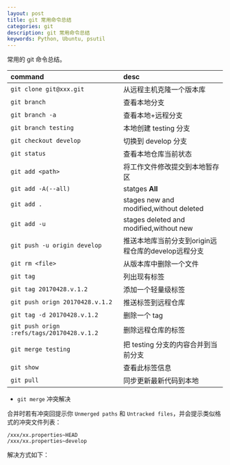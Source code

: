 ```yaml
---
layout: post
title: git 常用命令总结
categories: git
description: git 常用命令总结
keywords: Python, Ubuntu, psutil
---
```


常用的 git 命令总结。

| command                                              | desc |
|:-----------------------------------------------------|:------------|
| `git clone git@xxx.git`                              | 从远程主机克隆一个版本库 |
| `git branch`                                         | 查看本地分支               |
| `git branch -a`                                      | 查看本地+远程分支 |
| `git branch testing`                                 | 本地创建 testing 分支         |
| `git checkout develop`                               | 切换到 develop 分支  |
| `git status`                                         | 查看本地仓库当前状态  |
| `git add <path>`                                     | 将工作文件修改提交到本地暂存区  |
| `git add -A(--all)`                                  | statges **All**       |
| `git add .`                                          | stages new and modified,without deleted      |
| `git add -u`                                         | stages deleted and modified,without new       |
| `git push -u origin develop`                         | 推送本地库当前分支到origin远程仓库的develop远程分支        |
| `git rm <file>`                                      | 从版本库中删除一个文件       |
| `git tag`                                            | 列出现有标签      |
| `git tag 20170428.v.1.2`                             | 添加一个轻量级标签        |
| `git push orign 20170428.v.1.2`                      | 推送标签到远程仓库        |
| `git tag -d 20170428.v.1.2`                          | 删除一个 tag |
| `git push orign :refs/tags/20170428.v.1.2`                     | 删除远程仓库的标签        |
| `git merge testing`                                  | 把 testing 分支的内容合并到当前分支 |
| `git show`                                           | 查看此标签信息       |
| `git pull`                                           | 同步更新最新代码到本地|

- `git merge` 冲突解决

合并时若有冲突回提示你 `Unmerged paths` 和 `Untracked files`，并会提示类似格式的冲突文件列表：
```
/xxx/xx.properties~HEAD
/xxx/xx.properties~develop
```
解决方式如下：

